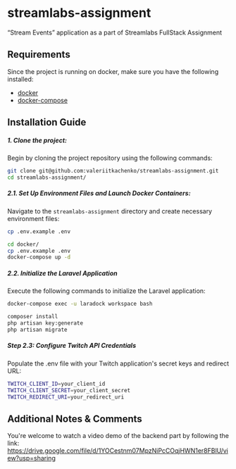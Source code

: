 # streamlabs-assignment
“Stream Events” application as a part of Streamlabs FullStack Assignment

## Requirements

Since the project is running on docker, make sure you have the following installed:

- [docker](https://docs.docker.com)
- [docker-compose](http://docs.docker.com/compose)

## Installation Guide

##### 1. Clone the project:

Begin by cloning the project repository using the following commands:

```bash
git clone git@github.com:valeriitkachenko/streamlabs-assignment.git
cd streamlabs-assignment/
```

##### 2.1. Set Up Environment Files and Launch Docker Containers:

Navigate to the `streamlabs-assignment` directory and create necessary environment files:

```bash
cp .env.example .env

cd docker/
cp .env.example .env
docker-compose up -d
```

##### 2.2. Initialize the Laravel Application

Execute the following commands to initialize the Laravel application:

```bash
docker-compose exec -u laradock workspace bash

composer install
php artisan key:generate
php artisan migrate
```
##### Step 2.3: Configure Twitch API Credentials

Populate the .env file with your Twitch application's secret keys and redirect URL:

```bash
TWITCH_CLIENT_ID=your_client_id
TWITCH_CLIENT_SECRET=your_client_secret
TWITCH_REDIRECT_URI=your_redirect_uri
```

## Additional Notes & Comments
You're welcome to watch a video demo of the backend part by following the link:
https://drive.google.com/file/d/1YOCestnm07MpzNiPcCOqjHWN1er8FBlU/view?usp=sharing
